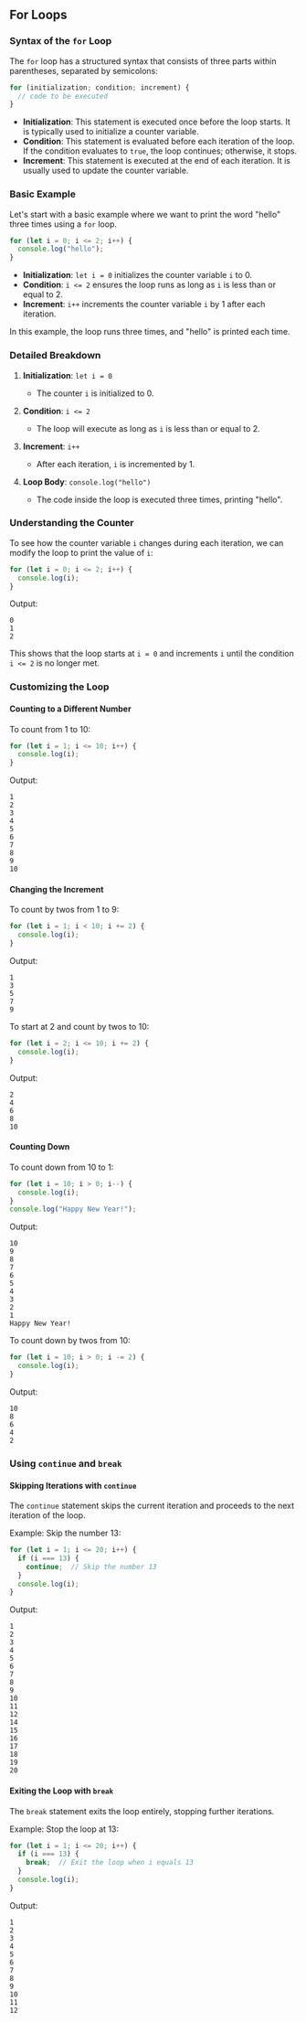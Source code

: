 ## For Loops


### Syntax of the `for` Loop

The `for` loop has a structured syntax that consists of three parts within parentheses, separated by semicolons:

```javascript
for (initialization; condition; increment) {
  // code to be executed
}
```

- **Initialization**: This statement is executed once before the loop starts. It is typically used to initialize a counter variable.
- **Condition**: This statement is evaluated before each iteration of the loop. If the condition evaluates to `true`, the loop continues; otherwise, it stops.
- **Increment**: This statement is executed at the end of each iteration. It is usually used to update the counter variable.

### Basic Example

Let's start with a basic example where we want to print the word "hello" three times using a `for` loop.

```javascript
for (let i = 0; i <= 2; i++) {
  console.log("hello");
}
```

- **Initialization**: `let i = 0` initializes the counter variable `i` to 0.
- **Condition**: `i <= 2` ensures the loop runs as long as `i` is less than or equal to 2.
- **Increment**: `i++` increments the counter variable `i` by 1 after each iteration.

In this example, the loop runs three times, and "hello" is printed each time.

### Detailed Breakdown

1. **Initialization**: `let i = 0`
   - The counter `i` is initialized to 0.
   
2. **Condition**: `i <= 2`
   - The loop will execute as long as `i` is less than or equal to 2.

3. **Increment**: `i++`
   - After each iteration, `i` is incremented by 1.

4. **Loop Body**: `console.log("hello")`
   - The code inside the loop is executed three times, printing "hello".

### Understanding the Counter

To see how the counter variable `i` changes during each iteration, we can modify the loop to print the value of `i`:

```javascript
for (let i = 0; i <= 2; i++) {
  console.log(i);
}
```

Output:
```
0
1
2
```

This shows that the loop starts at `i = 0` and increments `i` until the condition `i <= 2` is no longer met.

### Customizing the Loop

#### Counting to a Different Number

To count from 1 to 10:

```javascript
for (let i = 1; i <= 10; i++) {
  console.log(i);
}
```

Output:
```
1
2
3
4
5
6
7
8
9
10
```

#### Changing the Increment

To count by twos from 1 to 9:

```javascript
for (let i = 1; i < 10; i += 2) {
  console.log(i);
}
```

Output:
```
1
3
5
7
9
```

To start at 2 and count by twos to 10:

```javascript
for (let i = 2; i <= 10; i += 2) {
  console.log(i);
}
```

Output:
```
2
4
6
8
10
```

#### Counting Down

To count down from 10 to 1:

```javascript
for (let i = 10; i > 0; i--) {
  console.log(i);
}
console.log("Happy New Year!");
```

Output:
```
10
9
8
7
6
5
4
3
2
1
Happy New Year!
```

To count down by twos from 10:

```javascript
for (let i = 10; i > 0; i -= 2) {
  console.log(i);
}
```

Output:
```
10
8
6
4
2
```

### Using `continue` and `break`

#### Skipping Iterations with `continue`

The `continue` statement skips the current iteration and proceeds to the next iteration of the loop.

Example: Skip the number 13:

```javascript
for (let i = 1; i <= 20; i++) {
  if (i === 13) {
    continue;  // Skip the number 13
  }
  console.log(i);
}
```

Output:
```
1
2
3
4
5
6
7
8
9
10
11
12
14
15
16
17
18
19
20
```

#### Exiting the Loop with `break`

The `break` statement exits the loop entirely, stopping further iterations.

Example: Stop the loop at 13:

```javascript
for (let i = 1; i <= 20; i++) {
  if (i === 13) {
    break;  // Exit the loop when i equals 13
  }
  console.log(i);
}
```

Output:
```
1
2
3
4
5
6
7
8
9
10
11
12
```

